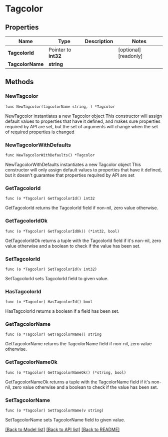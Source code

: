 # Tagcolor

## Properties

Name | Type | Description | Notes
------------ | ------------- | ------------- | -------------
**TagcolorId** | Pointer to **int32** |  | [optional] [readonly] 
**TagcolorName** | **string** |  | 

## Methods

### NewTagcolor

`func NewTagcolor(tagcolorName string, ) *Tagcolor`

NewTagcolor instantiates a new Tagcolor object
This constructor will assign default values to properties that have it defined,
and makes sure properties required by API are set, but the set of arguments
will change when the set of required properties is changed

### NewTagcolorWithDefaults

`func NewTagcolorWithDefaults() *Tagcolor`

NewTagcolorWithDefaults instantiates a new Tagcolor object
This constructor will only assign default values to properties that have it defined,
but it doesn't guarantee that properties required by API are set

### GetTagcolorId

`func (o *Tagcolor) GetTagcolorId() int32`

GetTagcolorId returns the TagcolorId field if non-nil, zero value otherwise.

### GetTagcolorIdOk

`func (o *Tagcolor) GetTagcolorIdOk() (*int32, bool)`

GetTagcolorIdOk returns a tuple with the TagcolorId field if it's non-nil, zero value otherwise
and a boolean to check if the value has been set.

### SetTagcolorId

`func (o *Tagcolor) SetTagcolorId(v int32)`

SetTagcolorId sets TagcolorId field to given value.

### HasTagcolorId

`func (o *Tagcolor) HasTagcolorId() bool`

HasTagcolorId returns a boolean if a field has been set.

### GetTagcolorName

`func (o *Tagcolor) GetTagcolorName() string`

GetTagcolorName returns the TagcolorName field if non-nil, zero value otherwise.

### GetTagcolorNameOk

`func (o *Tagcolor) GetTagcolorNameOk() (*string, bool)`

GetTagcolorNameOk returns a tuple with the TagcolorName field if it's non-nil, zero value otherwise
and a boolean to check if the value has been set.

### SetTagcolorName

`func (o *Tagcolor) SetTagcolorName(v string)`

SetTagcolorName sets TagcolorName field to given value.



[[Back to Model list]](../README.md#documentation-for-models) [[Back to API list]](../README.md#documentation-for-api-endpoints) [[Back to README]](../README.md)


